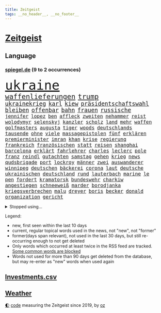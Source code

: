```yaml
---
title: Zeitgeist
tags: __no_header__, __no_footer__
---
```


# [Zeitgeist](https://oliz.io/zeitgeist/)

## Language

<h3><a href="https://www.spiegel.de" target="_blank">spiegel.de</a> (9 to 2 occurrences)</h3>
<p style="font-family:monospace">
<span style="font-size:32pt"><a href="news_links.html#ukraine" class="current">ukraine</a></span>
<br>
<span style="font-size:17pt"><a href="news_links.html#waffenlieferungen" class="current">waffenlieferungen</a></span>
<span style="font-size:17pt"><a href="news_links.html#trump" class="current">trump</a></span>
<br>
<span style="font-size:14pt"><a href="news_links.html#ukrainekrieg" class="current">ukrainekrieg</a></span>
<span style="font-size:14pt"><a href="news_links.html#karl" class="current">karl</a></span>
<span style="font-size:14pt"><a href="news_links.html#kiew" class="current">kiew</a></span>
<span style="font-size:14pt"><a href="news_links.html#präsidentschaftswahl" class="current">präsidentschaftswahl</a></span>
<span style="font-size:14pt"><a href="news_links.html#bleiben" class="current">bleiben</a></span>
<span style="font-size:14pt"><a href="news_links.html#offenbar" class="current">offenbar</a></span>
<span style="font-size:14pt"><a href="news_links.html#bahn" class="current">bahn</a></span>
<span style="font-size:14pt"><a href="news_links.html#frauen" class="current">frauen</a></span>
<span style="font-size:14pt"><a href="news_links.html#russische" class="current">russische</a></span>
<br>
<span style="font-size:12pt"><a href="news_links.html#jennifer" class="current">jennifer</a></span>
<span style="font-size:12pt"><a href="news_links.html#lopez" class="new">lopez</a></span>
<span style="font-size:12pt"><a href="news_links.html#ben" class="current">ben</a></span>
<span style="font-size:12pt"><a href="news_links.html#affleck" class="new">affleck</a></span>
<span style="font-size:12pt"><a href="news_links.html#zweiten" class="current">zweiten</a></span>
<span style="font-size:12pt"><a href="news_links.html#nehammer" class="current">nehammer</a></span>
<span style="font-size:12pt"><a href="news_links.html#reist" class="current">reist</a></span>
<span style="font-size:12pt"><a href="news_links.html#wolodymyr" class="current">wolodymyr</a></span>
<span style="font-size:12pt"><a href="news_links.html#selenskyj" class="current">selenskyj</a></span>
<span style="font-size:12pt"><a href="news_links.html#kanzler" class="current">kanzler</a></span>
<span style="font-size:12pt"><a href="news_links.html#scholz" class="current">scholz</a></span>
<span style="font-size:12pt"><a href="news_links.html#land" class="current">land</a></span>
<span style="font-size:12pt"><a href="news_links.html#mehr" class="current">mehr</a></span>
<span style="font-size:12pt"><a href="news_links.html#waffen" class="current">waffen</a></span>
<span style="font-size:12pt"><a href="news_links.html#golfmasters" class="new">golfmasters</a></span>
<span style="font-size:12pt"><a href="news_links.html#augusta" class="new">augusta</a></span>
<span style="font-size:12pt"><a href="news_links.html#tiger" class="current">tiger</a></span>
<span style="font-size:12pt"><a href="news_links.html#woods" class="new">woods</a></span>
<span style="font-size:12pt"><a href="news_links.html#deutschlands" class="current">deutschlands</a></span>
<span style="font-size:12pt"><a href="news_links.html#tausende" class="current">tausende</a></span>
<span style="font-size:12pt"><a href="news_links.html#ohne" class="current">ohne</a></span>
<span style="font-size:12pt"><a href="news_links.html#viele" class="current">viele</a></span>
<span style="font-size:12pt"><a href="news_links.html#massagepistolen" class="new">massagepistolen</a></span>
<span style="font-size:12pt"><a href="news_links.html#fünf" class="current">fünf</a></span>
<span style="font-size:12pt"><a href="news_links.html#erklären" class="current">erklären</a></span>
<span style="font-size:12pt"><a href="news_links.html#premierminister" class="current">premierminister</a></span>
<span style="font-size:12pt"><a href="news_links.html#imran" class="new">imran</a></span>
<span style="font-size:12pt"><a href="news_links.html#khan" class="current">khan</a></span>
<span style="font-size:12pt"><a href="news_links.html#krise" class="current">krise</a></span>
<span style="font-size:12pt"><a href="news_links.html#regierung" class="current">regierung</a></span>
<span style="font-size:12pt"><a href="news_links.html#frankreich" class="current">frankreich</a></span>
<span style="font-size:12pt"><a href="news_links.html#französischen" class="current">französischen</a></span>
<span style="font-size:12pt"><a href="news_links.html#statt" class="current">statt</a></span>
<span style="font-size:12pt"><a href="news_links.html#reisen" class="current">reisen</a></span>
<span style="font-size:12pt"><a href="news_links.html#shanghai" class="current">shanghai</a></span>
<span style="font-size:12pt"><a href="news_links.html#barcelona" class="current">barcelona</a></span>
<span style="font-size:12pt"><a href="news_links.html#erklärt" class="current">erklärt</a></span>
<span style="font-size:12pt"><a href="news_links.html#fahrlehrer" class="current">fahrlehrer</a></span>
<span style="font-size:12pt"><a href="news_links.html#charles" class="current">charles</a></span>
<span style="font-size:12pt"><a href="news_links.html#leclerc" class="current">leclerc</a></span>
<span style="font-size:12pt"><a href="news_links.html#pole" class="current">pole</a></span>
<span style="font-size:12pt"><a href="news_links.html#franz" class="current">franz</a></span>
<span style="font-size:12pt"><a href="news_links.html#reindl" class="current">reindl</a></span>
<span style="font-size:12pt"><a href="news_links.html#gutachten" class="current">gutachten</a></span>
<span style="font-size:12pt"><a href="news_links.html#samstag" class="current">samstag</a></span>
<span style="font-size:12pt"><a href="news_links.html#gehen" class="current">gehen</a></span>
<span style="font-size:12pt"><a href="news_links.html#krieg" class="current">krieg</a></span>
<span style="font-size:12pt"><a href="news_links.html#news" class="current">news</a></span>
<span style="font-size:12pt"><a href="news_links.html#qudsbrigade" class="new">qudsbrigade</a></span>
<span style="font-size:12pt"><a href="news_links.html#port" class="new">port</a></span>
<span style="font-size:12pt"><a href="news_links.html#lockroy" class="new">lockroy</a></span>
<span style="font-size:12pt"><a href="news_links.html#männer" class="current">männer</a></span>
<span style="font-size:12pt"><a href="news_links.html#zwei" class="current">zwei</a></span>
<span style="font-size:12pt"><a href="news_links.html#auswanderer" class="current">auswanderer</a></span>
<span style="font-size:12pt"><a href="news_links.html#winnipeg" class="new">winnipeg</a></span>
<span style="font-size:12pt"><a href="news_links.html#deutschen" class="current">deutschen</a></span>
<span style="font-size:12pt"><a href="news_links.html#bäckerei" class="new">bäckerei</a></span>
<span style="font-size:12pt"><a href="news_links.html#corona" class="current">corona</a></span>
<span style="font-size:12pt"><a href="news_links.html#laut" class="current">laut</a></span>
<span style="font-size:12pt"><a href="news_links.html#deutsche" class="current">deutsche</a></span>
<span style="font-size:12pt"><a href="news_links.html#ukrainischen" class="current">ukrainischen</a></span>
<span style="font-size:12pt"><a href="news_links.html#deutschland" class="current">deutschland</a></span>
<span style="font-size:12pt"><a href="news_links.html#rund" class="current">rund</a></span>
<span style="font-size:12pt"><a href="news_links.html#lauterbach" class="current">lauterbach</a></span>
<span style="font-size:12pt"><a href="news_links.html#marine" class="current">marine</a></span>
<span style="font-size:12pt"><a href="news_links.html#le" class="current">le</a></span>
<span style="font-size:12pt"><a href="news_links.html#pen" class="current">pen</a></span>
<span style="font-size:12pt"><a href="news_links.html#fordert" class="current">fordert</a></span>
<span style="font-size:12pt"><a href="news_links.html#kramatorsk" class="new">kramatorsk</a></span>
<span style="font-size:12pt"><a href="news_links.html#bundeswehr" class="current">bundeswehr</a></span>
<span style="font-size:12pt"><a href="news_links.html#charkiw" class="current">charkiw</a></span>
<span style="font-size:12pt"><a href="news_links.html#angestiegen" class="current">angestiegen</a></span>
<span style="font-size:12pt"><a href="news_links.html#schneeweiß" class="new">schneeweiß</a></span>
<span style="font-size:12pt"><a href="news_links.html#marder" class="new">marder</a></span>
<span style="font-size:12pt"><a href="news_links.html#borodjanka" class="new">borodjanka</a></span>
<span style="font-size:12pt"><a href="news_links.html#kriegsverbrechen" class="current">kriegsverbrechen</a></span>
<span style="font-size:12pt"><a href="news_links.html#malu" class="current">malu</a></span>
<span style="font-size:12pt"><a href="news_links.html#dreyer" class="current">dreyer</a></span>
<span style="font-size:12pt"><a href="news_links.html#boris" class="current">boris</a></span>
<span style="font-size:12pt"><a href="news_links.html#becker" class="current">becker</a></span>
<span style="font-size:12pt"><a href="news_links.html#donald" class="current">donald</a></span>
<span style="font-size:12pt"><a href="news_links.html#organization" class="new">organization</a></span>
<span style="font-size:12pt"><a href="news_links.html#gericht" class="current">gericht</a></span>
</p>
<details>
<summary>Stopped using...</summary>
<p class="former" style="font-size:12pt">
vergeblich(535) lufthansa(534) anderes(533) festnahmen(533) senat(533) tom(533) verstöße(533) energiewende(532) fahrzeug(532) gemeinde(532) verhandelt(532) walter(532) 5(531) attackieren(531) breitet(531) egal(531) entgegen(531) entlässt(531) erinnerungen(531) erscheinen(531) klimawandels(531) leichter(531) liege(531) massiver(531) spaniens(531) you(531) zugunsten(531) badenwürttembergs(530) entwarnung(530) fenster(530) gerufen(530) kritische(530) liverpool(530) marcel(530) männern(530) rechtsextreme(530) streicht(530) bücher(529) endet(529) herbst(529) hinterher(529) mali(529) republikaner(529) stolz(529) 12(528) aufgerufen(528) englische(528) gefüllt(528) informieren(528) interne(528) lager(528) mancherorts(528) oberbürgermeister(528) paul(528) rechten(528) verwendet(528) abgeben(527) britischer(527) ertragen(527) figuren(527) großaufgebot(527) jedem(527) menge(527) portugal(527) programm(527) rechtsextremisten(527) schildert(527) usgericht(527) versprach(527) abgesetzt(526) angebot(526) attentat(526) aufregung(526) gelang(526) insekten(526) mailand(526) weder(526) wenden(526) 7(525) freigestellt(525) geschichten(525) größter(525) spanier(525) vorantreiben(525) 33(524) ard(524) arsenal(524) beschwerden(524) bilden(524) bremer(524) negativ(524) stuft(524) stürmer(524) überwinden(524) 125(523) 2024(523) 96(523) ausnahmen(523) radikale(523) rente(523) reporter(523) schmidt(523) sechsten(523) verhängte(523) daimler(522) froh(522) infizieren(522) kochinstituts(522) schottland(522) simon(522) 65(521) crash(521) drohungen(521) einreisen(521) feuerwehrleute(521) freude(521) lastwagen(521) offenen(521) schulze(521) united(521) aufruf(520) finanziell(520) image(520) kompliziert(520) meinungsfreiheit(520) voraus(520) 10000(519) durchs(519) form(519) heftige(519) herrschen(519) klimaschützer(519) stoßen(519) anja(518) demokratischen(518) e(518) geklärt(518) hürden(518) olympiasieger(518) pipeline(518) rekordhoch(518) schnitt(518) warf(518) lebenslange(517) potsdam(517) setzten(517) zuversichtlich(517) produzieren(516) spekuliert(516) verabreicht(516) band(515) feld(515) größeren(515) kevin(515) roger(515) sexuellen(515) attacken(514) gesetze(514) todesopfer(514) konkrete(513) olympische(513) unterschied(513) bob(512) katholische(512) marsch(512) viertelfinale(512) empfängt(511) küstenwache(511) nah(511) verstoßen(511) weckt(511) anzeichen(510) hielten(510) loswerden(510) aktivistin(509) beschränkungen(509) kommentare(509) strengen(509) gang(508) impfkampagne(508) älteren(508) fan(506) immunität(506) münster(506) schockiert(506) trug(505) verzweifelten(505) vorgänger(504) bürgerinnen(503) generalbundesanwalt(503) konferenz(503) impfungen(502) offenbart(502) wandel(502) informiert(500) laufenden(500) menschenrechtsverletzungen(500) moschee(500) nennen(500) stress(500) songs(499) fertig(496) justizminister(496) karten(496) solchen(496) benötigen(495) nieder(495) rechtsstreit(495) künstliche(494) produziert(494) atomkraft(493) thüringer(493) minderjährigen(492) hinweis(491) türen(489) athletinnen(488) erhöhung(488) geht's(488) kandidatur(487) claus(486) ursprünglich(485) empfangen(484) bbc(475) abschluss(471) beworben(471) gelangen(467) größe(466) schutzsuchende(462) herauszufinden(461) rückte(460) versammelt(459) zweieinhalb(458) gelangt(457) pfleger(449) hartz(446) festgesetzt(444) katzen(444) überwiegend(441) stationiert(427) extra(426) jagt(426) verstoß(426) niederländer(424) klettert(417) fotografiert(415) gaspipeline(406) ostdeutsche(406) potenziell(398) stören(396) benannt(393) lahmgelegt(391) stärkste(389) fluggesellschaft(383) sahra(382) wagenknecht(382) todesursache(376) urteile(376) kriege(371) holten(369) niemals(369) elfjährigen(368) politikern(364) erteilte(361) wagner(354) zögern(353) affen(352) greenpeace(352) beleidigte(350) gebeten(349) prozessauftakt(344) scharfen(344) proben(343) airline(342) übrig(342) fonds(340) werte(330) vorgesetzten(327) kabel(323) grünes(319) begraben(316) dynamo(315) reinhard(315) beispiellose(310) 2013(308) ausgewählt(306) vertrieben(303) ungeimpfte(299) genossen(297) johansson(296) kontinent(294) baum(292) riesiger(291) impfskeptiker(289) finger(288) kohlekraftwerke(288) julius(284) atomkraftwerk(283) minsk(282) tribüne(280) fehlte(278) bevorzugt(276) treibstoff(276) rohstoffe(275) britta(273) wenigsten(273) 28jähriger(272) bergab(272) fluggesellschaften(272) flüchtet(272) gerichtet(270) kreative(268) auswärtige(266) einstige(265) parteispitze(264) schrumpft(264) veröffentlichung(264) 1962(263) chemnitz(262) grundsätzlich(261) hollywoodstar(261) visa(260) vierjährige(256) freigesprochen(255) kolumnistin(255) 2005(254) axel(254) genauer(253) verheerende(253) haie(250) gewartet(249) fläche(246) gorillas(246) lied(246) 33jährige(245) fashion(245) verurteilung(245) elfjähriger(244) sichtbar(244) storniert(244) wandte(244) operiert(243) vorfreude(243) bedankt(242) gewürdigt(242) thiel(239) versehen(239) karrierecoach(238) ermordung(237) überfüllt(237) bezieht(236) füße(235) erscheint(231) bauprojekte(230) syrische(228) verzögerung(227) winterspiele(227) fluten(226) komitee(225) garage(224) websites(224) konzerns(221) leistungen(217) gestern(216) nachspielzeit(216) ali(215) autokraten(215) lauf(214) 400000(212) flüchtlingskrise(212) sechste(212) drauf(211) winterspielen(210) one(209) 39jähriger(208) beute(208) lieferprobleme(207) galaxy(206) vielfach(206) dax(205) entschädigt(205) machtübernahme(205) teslagigafactory(204) ergeht(203) düsseldorfer(202) gewidmet(202) steil(202) kritischen(199) agiert(198) abfahrt(197) illegaler(197) teuerste(197) schlafen(196) zelten(194) mastercard(193) gesundheitsämter(192) ausreisen(191) grenzzaun(191) anhörung(189) laufzeit(188) 70000(187) denise(187) lka(186) gesetzesänderung(185) durchbrechen(182) grenzregion(182) vorteil(182) wachsende(182) 12000(181) hierzulande(181) nikita(181) fünftel(180) überdeckt(179) ostdeutschen(178) potenziellen(178) unerwünschte(178) basis(177) direktor(177) koalitionsvertrag(177) tabellenspitze(176) abtreibung(175) ordnete(175) untätigkeit(175) bundesligatopspiel(174) hinunter(174) protestierten(174) terodde(174) aufholjagd(173) beschrieb(173) exportiert(172) krankenhauseinweisungen(171) 16jähriger(170) zündeten(170) gaskrise(169) militärischer(169) spiegelspitzengespräch(169) wesen(169) handlungen(168) mischen(168) rechtsradikale(168) staatssekretär(168) bedrängnis(167) eingeführt(166) präsidentschaftskandidat(166) batman(164) kaperte(164) beruflich(163) fluglinie(163) hautfarbe(163) grünenpolitiker(161) dreier(160) schlafzimmer(160) verordnet(159) tierarten(158) vernichtet(158) deutsch(157) jesse(157) krankenkasse(157) weiche(157) empfindlichen(156) schlangen(156) eingefroren(155) havarie(155) kleineren(155) swiss(155) twittert(155) aromen(154) importieren(153) morde(153) torres(153) aufgelöst(152) geklaut(152) regierungschefin(152) rewe(152) 1989(151) kürze(151) mauern(151) namibia(151) coronawinter(150) eingedrungen(150) tatsächliche(150) kredite(149) gap(148) mond(147) erreichbar(146) verblüffend(146) 260(145) reichste(145) sterne(144) verteilen(144) menschlichkeit(143) rhein(143) ansatz(142) blamiert(142) südpolarmeer(142) verteidigungspolitik(142) reynolds(141) wirksam(141) kernkraftwerk(140) sauerstoff(139) überrollt(139) rosenthal(138) zoos(138) lockt(137) niedrigen(137) soziologe(137) unbekannter(137) diente(136) idioten(136) beschlagnahmte(135) tickt(135) finanzspritze(134) methode(134) vielfältig(134) niclas(133) wärme(133) geschaut(132) gletscher(132) fraktionsvorsitzende(131) autorinnen(130) beitreten(129) leitzins(129) seitenlinie(129) vereinbarten(129) ausschließen(128) sabine(128) nutzung(127) betriebsrat(126) totimpfstoff(126) abnehmer(125) atlanta(125) wahr(125) gender(124) unserem(123) wetten(123) boykottieren(122) schier(122) eric(121) hausbesitzer(121) korridor(121) vorgesehen(121) wirklichkeit(121) aufgespürt(120) gefährlichste(120) unterhaltung(120) cyberangriffs(119) feuerte(119) tatortvote(119) winfried(119) eier(117) kentucky(116) karneval(115) pandemiebeginn(115) harsch(114) jahresbeginn(114) martina(114) neunte(114) plattformen(114) otto(112) quadrat(112) quadrats(112) svenja(112) arbeitsplätze(111) fehlenden(111) praktikum(111) vorgesetzte(111) zertifikate(111) ganzes(110) rechtspopulistischen(109) hochwassers(108) vietnam(107) salman(106) dinosaurier(105) gerast(105) impfkritischen(105) maßgeblich(105) vorschreiben(105) ausfuhr(104) champagner(104) enormen(104) geckos(104) lena(104) siebter(104) ärztin(104) motive(103) nina(103) impfpässe(102) rostocker(102) würdigte(102) bach(101) kronprinz(101) scheiße(101) texte(101) kalter(100) major(100) moralisch(100) herrmann(99) beschwert(98) erwägen(98) hässliche(98) klappt(98) krankenpfleger(98) mondes(98) verimpft(98) wirtschaftssanktionen(98) behaupten(96) rechtskräftig(96) unterirdischen(96) erobern(95) evan(95) mitgliedsländer(95) coviderkrankung(94) verteuert(94) zemmour(93) éric(93) eusanktionen(92) ewig(92) fußballweltverband(91) geschildert(91) gnade(91) weitergehende(91) düsteres(90) eurozone(90) heikles(90) schnellt(90) ablenkung(89) gehindert(89) uniklinikum(89) 71(88) haßelmann(88) unerlaubt(88) einfamilienhaus(87) gebremst(87) judenverfolgung(87) laptop(87) masepin(87) berlinspandau(86) diktatoren(86) jeweils(86) karrieren(86) nachbarstaat(86) quiz(86) verbündete(86) wiederbeleben(86) wodka(86) dienstleistungen(85) diverse(85) nahrung(85) eroberung(84) erschwert(84) hackern(84) model(84) pur(84) revision(84) sicheren(84) urheberrecht(84) verwaltungsgebäude(84) börsenaufsicht(83) optimal(83) rechtsgrundlage(83) rennstall(83) robbie(83) tennislegende(83) gerammt(82) eisschnellläuferin(81) nannten(81) wog(81) erkennt(80) erkrankungen(80) hilfskonvois(80) langjährigen(80) söldnerfirma(80) fliege(79) hinlegte(79) lyrics(79) negativrekord(79) sibylle(79) viren(79) weiten(79) eike(78) gleisen(78) let(78) persönlichkeit(78) sticht(78) thüringischen(78) usdemokraten(78) härtesten(77) stuhl(77) zubereitet(77) reduzierte(76) schutzgebieten(76) toyota(76) bäder(75) indiegames(75) lebenswerk(75) regierungsgebäude(75) sozialleistungen(75) unterschätzt(75) vertretern(75) distanzieren(74) schärfsten(74) stefanie(74) südkoreaner(74) everest(73) helen(73) jost(73) kobusch(73) maßnahmenkatalog(73) riskanten(73) unterstützerinnen(73) aktienmarkt(72) ausstrahlung(72) ballistische(72) disneyfilm(72) go(72) meere(72) opa(72) windsor(72) flüchtig(71) intervention(71) kulturellen(71) ladung(71) zehntel(71) amy(70) einrichten(70) frauenrechte(70) novavax(70) singt(70) drakonische(69) frontlinie(69) hochrisikogebiete(69) kreuzfahrten(69) kriegsschiffe(69) kulturminister(69) riesenreich(69) ryan(69) schuldenregeln(69) sperrstunde(69) städtetag(69) unmöglichen(69) wandern(69) 2500(68) auswärtigen(68) entstehenden(68) forderten(68) weitreichend(68) wild(68) 29jährige(67) geredet(67) krankenkassenbeiträgen(67) vormarschs(67) atommeiler(66) benachteiligt(66) bleibe(66) bridge(66) garantiert(66) harbour(66) importverbot(66) meiler(66) soldat(66) entfalten(65) machtlos(64) bewährungsstrafen(63) einzel(63) steuerlich(63) verehren(63) 169(62) cover(62) kassel(62) erreichten(61) gegenkandidaten(61) heuert(61) nairobi(61) querdenkern(61) wehrpflichtigen(61) abschuss(60) erhöhten(60) monsanto(60) generalstaatsanwältin(59) gewicht(59) lokale(59) protestierenden(59) rio(59) schriftstellerinnen(59) unnötig(59) 4400(58) aufgerüstet(58) kraftwerke(58) nordkoreas(58) schwurbler(58) sicherheitsrates(58) abneigung(57) beteiligter(57) exsowjetrepublik(57) schweineherz(57) allzeithoch(56) eskapismus(56) kiosk(56) landschaft(56) nahrungsmittel(56) pekings(56) sofortmaßnahmen(56) tirana(56) vergleichsweise(56) autobahnbrücke(55) durchringen(55) müht(55) satellitenbildern(55) speziell(55) ereignis(54) notoperiert(54) ozeane(54) stille(54) wiederbelebung(54) auffällig(53) marilyn(53) msc(53) ringierverlag(53) a45(52) ausstatten(52) buckinghampalast(52) cruises(52) münstertatort(52) anstrengend(51) defizite(51) eingekesselt(51) höchststände(51) 29jähriger(50) gefangen(50) hausbrand(50) lokalen(50) neuerung(50) parteinachwuchs(50) stimmungsbild(50) vierjährigen(50) gefährlichkeit(49) gläubige(49) präzedenzfall(49) umgezogen(49) ungenügend(49) cyberattacken(48) nachkommen(48) schmelzende(48) veto(48) ölpreise(48) 1942(47) dialogbereitschaft(47) marx(47) missbrauchsgutachten(47) südkoreanischen(47) befürworten(46) gzuz(46) künstlerkollektiv(46) teilnehmerin(46) brauerei(45) bruttoinlandsprodukt(45) gründung(45) gütern(45) routinier(45) versus(45) gelockert(44) geringe(44) wettbewerben(44) anleihen(43) armani(43) hinhalten(43) konfliktparteien(43) lohnen(43) prächtig(43) reichweite(43) trittin(43) waffenlieferung(43) weiden(43) ace(42) kubakrise(42) menschenrechtsaktivistin(42) rüstungskonzern(42) seoul(42) aktienmärkte(41) cyberangriff(41) dramatischer(41) jachten(41) körperlichen(41) missbrauchte(41) neuregelung(41) raserei(41) schnellsten(41) zurecht(41) 62(40) gewölbe(40) militärlager(40) rührte(40) schwelle(40) verbannen(40) elefant(39) finanzmärkten(39) light(39) schnellste(39) sportdirektor(39) 87jährige(38) priorität(38) wettkämpfen(38) derzeitige(37) einstellt(37) fahne(37) herauskommt(37) manson(37) rachel(37) teslafabrik(37) truck(37) verantwortlichen(37) wood(37) 92(36) hausbewohner(36) niedriger(36) unbewaffnete(36) bezwang(35) psychiater(35) raketenteils(35) tugendhat(35) folgten(34) gaslobbyist(34) kaja(34) sinniert(34) tablet(34) verbucht(34) ignorierte(33) medaillen(33) poliert(33) sorte(33) extremisten(32) it(32) kusel(32) patientenschützer(32) schickten(32) umgeben(32) antarktisexpedition(31) behandlungen(31) natoeinsatz(31) notebook(31) proteinimpfstoff(31) xenotransplantation(31) immunsystem(30) reserviert(30) schriftzug(30) funktionäre(29) goldmedaille(29) küsten(29) nicolaus(29) prozessbeginn(29) raketentest(29) air(28) eisig(28) eröffnungsfeier(28) sendeverbot(28) yi(28) ansonsten(27) begeht(27) eifrig(27) iocboss(27) machbar(27) sortiment(27) entsendung(26) lästert(26) mohammed(26) reiht(26) saudische(26) überlaufen(26) blumenstrauß(25) kirchen(25) schweineherztransplantation(25) balkone(24) s8(24) tab(24) vorab(24) wachsenden(24) wärmepumpen(24) fußballwelt(23) indischen(23) lindsey(23) pathos(23) prahlt(23) travel(23) ausfiel(22) biathleten(22) delegierte(22) kammer(22) kreativität(22) neigen(22) sportgerichtshof(22) tiefgreifenderen(22) tui(22) verbrechens(22) angstzuständen(21) aschaffenburg(21) beschleunigt(21) claas(21) fatales(21) flugabwehrraketen(21) fluss(21) gesichtern(21) heise(21) marschierten(21) mayer(21) meyerheuer(21) nervosität(21) neunten(21) spiegeltvreporter(21) balanceakt(20) körpergröße(20) terrorverdacht(20) vertreiben(20) waffensystem(20) ökostrom(20) profiteur(19) selbstzweifel(19) suvfahrer(19) zusagen(19) züchten(19) ökonomisch(19) bewerberinnen(18) pawel(18) schumer(18) spült(18) suppe(18) cas(17) chilenische(17) contest(17) eurovision(17) salzburg(17) vorentscheid(17) arne(16) bekanntheit(16) geklappt(16) siege(16) chemikalien(15) gewähren(15) immunisierung(15) pattinson(15) verjüngen(15) dienste(14) dächer(14) kanzelt(14) monarchin(14) sperre(14) tabellenletzten(14) ultra(14) unterfranken(14) überwiegt(14) ecstasy(13) erneuerbare(13) ernährung(13) forschenden(13) fußballspiel(13) impfschutz(13) klärung(13) mindestalter(13) mittagessen(13) anzug(12) befruchtung(12) huang(12) högel(12) niels(12) yuting(12) zusage(12) austausch(11) fliehenden(11) olena(11)
</p>
</details>
<p>Legend:
<ul>
<li><span class="new">new</span>, first seen within the last 10 days</li>
<li><span class="current">current</span>, regular topical words used in the news, not "new", not "former"</li>
<li><span class="former">former(days span relevant)</span>, not used in the last 30 days, but still re-occurring enough to not get deleted</li>
<li>Only words which occurred at least twice in the RSS feed are tracked. <a href="language/filters.py">Some common words are blocked</a></li>
<li>Words not used for more than 90 days get deleted from the database, but may re-enter as "new" words when used again</li>
</ul>
</p>

## [Investments](investments.html)[.csv](investments.csv)

## [Weather](weather.html)

<footer>
<a href="javascript:toggleTheme()" class="nav">🌓</a>
<a href="https://github.com/ooz/zeitgeist">code</a> measuring the Zeitgeist since 2019, by <a href="https://oliz.io">oz</a>
</footer>
